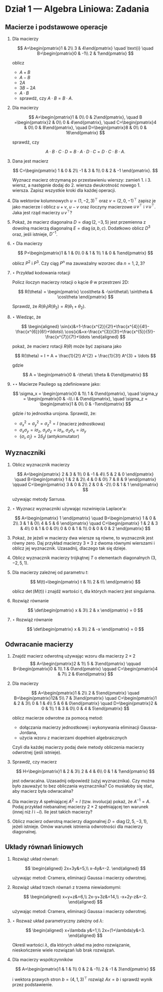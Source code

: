 # Dział 1 — Algebra Liniowa: Zadania

## Macierze i podstawowe operacje

1. Dla macierzy

   $$
   A=\begin{pmatrix}1 & 2\\ 3 & 4\end{pmatrix} \quad \text{i} \quad B=\begin{pmatrix}0 & -1\\ 2 & 1\end{pmatrix}
   $$

   oblicz

   - $A+B$
   - $A-B$
   - $2A$
   - $3B-2A$
   - $A\cdot B$
   - sprawdź, czy $A\cdot B = B\cdot A$.

2. Dla macierzy

   $$
   A=\begin{pmatrix}1 & 0\\ 0 & 2\end{pmatrix}, 
   \quad
   B =\begin{pmatrix}2 & 0\\ 0 & 4\end{pmatrix}, 
   \quad
   C=\begin{pmatrix}4 & 0\\ 0 & 8\end{pmatrix},
   \quad
   D=\begin{pmatrix}8 & 0\\ 0 & 16\end{pmatrix}
   $$

   sprawdź, czy

   $$
   A\cdot B\cdot C\cdot D = B\cdot A\cdot D\cdot C = D\cdot C\cdot B\cdot A.
   $$


3. Dana jest macierz

   $$
   C=\begin{pmatrix}
   1 & 0 & 2\\
   -1 & 3 & 1\\
   0 & 2 & -1
   \end{pmatrix}.
   $$

   Wyznacz macierz otrzymaną po przestawieniu wierszy: zamień 1. i 3. wiersz, a następnie dodaj do 2. wiersza dwukrotność nowego 1. wiersza. Zapisz wszystkie kroki dla każdej operacji.

4. Dla wektorów kolumnowych $u=(1,-2,3)^{\top}$ oraz $v=(2,0,-1)^{\top}$ zapisz je jako macierze i oblicz $u+v$, $u-v$ oraz iloczyny macierzowe $u\,v^{\top}$ i $v\,u^{\top}$. Jaka jest rząd macierzy $u\,v^{\top}$?

5. Pokaż, że macierz diagonalna $D=\operatorname{diag}(2,-3,5)$ jest przemienna z dowolną macierzą diagonalną $E=\operatorname{diag}(a,b,c)$. Dodatkowo oblicz $D^{3}$ oraz, jeśli istnieje, $D^{-1}$.

6. $\star$ Dla macierzy
 
   $$
   P=\begin{pmatrix}1 & 1 & 0\\ 0 & 1 & 1\\ 1 & 0 & 1\end{pmatrix}
   $$

   oblicz $P^{2}$ i $P^{3}$. Czy ciąg $P^{n}$ ma zauważalny wzorzec dla $n=1,2,3$?

7. $\star$ Przykład kodowania rotacji

   Policz iloczyn macierzy rotacji o kącie $\theta$ w przestrzeni 2D:

      $$
      R(\theta) = \begin{pmatrix}
      \cos\theta & -\sin\theta\\
      \sin\theta & \cos\theta
      \end{pmatrix}
      $$

      Sprawdź, że $R(\theta_1)R(\theta_2) = R(\theta_1 + \theta_2)$.

8. $\star$ Wiedząc, że

   $$
   \begin{aligned}
   \sin(x)&=1-\frac{x^{2}}{2!}+\frac{x^{4}}{4!}-\frac{x^{6}}{6!}+\ldots\\
   \cos(x)&=x-\frac{x^{3}}{3!}+\frac{x^{5}}{5!}-\frac{x^{7}}{7!}+\ldots
   \end{aligned}
   $$

   pokaż, że macierz rotacji $R(\theta)$ może być zapisana jako

   $$
   R(\theta) = I +  A + \frac{1}{2!} A^{2} + \frac{1}{3!} A^{3} + \ldots 
   $$

   gdzie

   $$
   A = \begin{pmatrix}0 & -\theta\\ \theta & 0\end{pmatrix}
   $$

9. $\star\star$ Macierze Pauliego są zdefiniowane jako:

   $$
   \sigma_x = \begin{pmatrix}0 & 1\\ 1 & 0\end{pmatrix}, \quad
   \sigma_y = \begin{pmatrix}0 & -i\\ i & 0\end{pmatrix}, \quad
   \sigma_z = \begin{pmatrix}1 & 0\\ 0 & -1\end{pmatrix}
   $$

   gdzie $i$ to jednostka urojona. Sprawdź, że:

   - $\sigma_x^2 = \sigma_y^2 = \sigma_z^2 = I$ (macierz jednostkowa)
   - $\sigma_x\sigma_y = i\sigma_z$, $\sigma_y\sigma_z = i\sigma_x$, $\sigma_z\sigma_x = i\sigma_y$
   - $\{\sigma_i, \sigma_j\} = 2\delta_{ij}I$ (antykomutator)


## Wyznaczniki

1. Oblicz wyznacznik macierzy

   $$
   A=\begin{pmatrix}
   2 & 3 & 1\\
   0 & -1 & 4\\
   5 & 2 & 0
   \end{pmatrix}
   \quad
   B=\begin{pmatrix}
   1 & 2 & 2\\
   4 & 0 & 0\\
   7 & 8 & 9
   \end{pmatrix}
   \qquad
   C=\begin{pmatrix}
   3 & 0 & 2\\
   2 & 0 & -2\\
   0 & 1 & 1
   \end{pmatrix}
   $$

   używając metody Sarrusa.

2. $\star$ Wyznacz wyznaczniki używając rozwinięcia Laplace\'a:

   $$
   A=\begin{pmatrix}
   1
   \end{pmatrix}
   \quad
   B=\begin{pmatrix}
   1 & 0 & 2\\
   3 & 1 & 0\\
   4 & 5 & 6
   \end{pmatrix}
   \quad
   C=\begin{pmatrix}
   1 & 2 & 3 & 4\\
   0 & 1 & 0 & 0\\
   0 & 0 & 1 & 1\\
   0 & 0 & 0 & 2
   \end{pmatrix} 
   $$

3. Pokaż, że jeżeli w macierzy dwa wiersze są równe, to wyznacznik jest równy zero. Daj przykład macierzy $3\times3$ z dwoma równymi wierszami i oblicz jej wyznacznik. Uzasadnij, dlaczego tak się dzieje.

4. Oblicz wyznacznik macierzy trójkątnej $T$ o elementach diagonalnych $(3,-2,5,1)$.

5. Dla macierzy zależnej od parametru $t$:

   $$
   M(t)=\begin{pmatrix}
   t & 1\\
   2 & t\\
   \end{pmatrix}
   $$

   oblicz $\det(M(t))$ i znajdź wartości $t$, dla których macierz jest singularna.

6. Rozwiąż równanie

   $$
   \det\begin{pmatrix}
   x & 3\\
   2 & x
   \end{pmatrix} = 0
   $$

7. $\star$ Rozwiąż równanie

   $$
   \det\begin{pmatrix}
   x & 3\\
   2 & -x
   \end{pmatrix} = 0
   $$

## Odwracanie macierzy

1. Znajdź macierz odwrotną używając wzoru dla macierzy $2\times2$
   $$
   A=\begin{pmatrix}2 & 1\\ 5 & 3\end{pmatrix}
   \qquad
   B=\begin{pmatrix}0 & 1\\ 1 & 0\end{pmatrix}
   \qquad
   C=\begin{pmatrix}4 & 7\\ 2 & 6\end{pmatrix}
   $$


2. Dla macierzy

   $$
   A=\begin{pmatrix}1 & 2\\ 2 & 5\end{pmatrix}
   \quad
   B=\begin{pmatrix}12& 5\\ 7 & 3\end{pmatrix}
   \quad
   C=\begin{pmatrix}1 & 2 & 3\\ 0 & 1 & 4\\ 5 & 6 & 0\end{pmatrix}
   \quad
   D=\begin{pmatrix}2 & 0 & 1\\ 1 & 3 & 0\\ 0 & 4 & 5\end{pmatrix}
   $$

   oblicz macierze odwrotne za pomocą metod:

   - dołączania macierzy jednostkowej i wykonywania eliminacji Gaussa-Jordana,
   - użycia wzoru z macierzami dopełnień algebraicznych

   Czyli dla każdej macierzy podaj dwie metody obliczenia macierzy odwrotnej (jeśli istnieje).

3. Sprawdź, czy macierz

   $$
   H=\begin{pmatrix}1 & 2 & 3\\ 2 & 4 & 6\\ 0 & 1 & 1\end{pmatrix}
   $$

   jest odwracalna. Uzasadnij odpowiedź (użyj wyznacznika). Czy można było zauważyć to bez obliczania wyznacznika? Co musiałoby się stać, aby macierz była odwracalna?

4. Dla macierzy $A$ spełniającej $A^{2}=I$ (tzw. involucja) pokaż, że $A^{-1}=A$. Podaj przykład niebanalnej macierzy $2\times2$ spełniającej ten warunek (innej niż $I$ i $-I$). Ile jest takich macierzy?

5. Oblicz macierz odwrotną macierzy diagonalnej $D=\operatorname{diag}(2,5,-3,1)$, jeżeli istnieje. Omów warunek istnienia odwrotności dla macierzy diagonalnej.


## Układy równań liniowych

1. Rozwiąż układ równań:

   $$
   \begin{aligned} 2x+3y&=5,\\ x-4y&=-2. \end{aligned}
   $$

   używając metod: Cramera, eliminacji Gaussa i macierzy odwrotnej.

2. Rozwiąż układ trzech równań z trzema niewiadomymi:

   $$
   \begin{aligned} x+y+z&=6,\\ 2x-y+3z&=14,\\ -x+2y-z&=-2. \end{aligned}
   $$

   używając metod: Cramera, eliminacji Gaussa i macierzy odwrotnej.

3. $\star$ Rozważ układ parametryczny zależny od $\lambda$:

   $$
   \begin{aligned} x+\lambda y&=1,\\ 2x+(1+\lambda)y&=3. \end{aligned}
   $$

   Określ wartości $\lambda$, dla których układ ma jedno rozwiązanie, nieskończenie wiele rozwiązań lub brak rozwiązań.

4. Dla macierzy współczynników

   $$
   A=\begin{pmatrix}1 & 1 & 1\\ 0 & 2 & -1\\ 2 & -1 & 3\end{pmatrix}
   $$

   i wektora prawych stron $b=(4,1,3)^{\top}$ rozwiąż $Ax=b$ i sprawdź wynik przez podstawienie.

